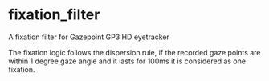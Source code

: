 # fixation_filter
A fixation filter for Gazepoint GP3 HD eyetracker

The fixation logic follows the dispersion rule, if the recorded gaze points are within 1 degree gaze angle and it lasts for 100ms it is considered as one fixation. 
